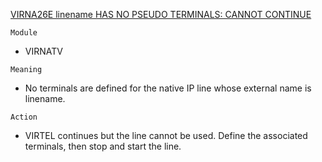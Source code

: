 [VIRNA26E linename HAS NO PSEUDO TERMINALS: CANNOT CONTINUE](https://virtel.readthedocs.io/en/latest/manuals/virtel/Virtel459MG/messages.html?highlight=VIRNA26E#VIRNA26E)

`Module`
- VIRNATV

`Meaning`
- No terminals are defined for the native IP line whose external name is linename.

`Action`
- VIRTEL continues but the line cannot be used. Define the associated terminals, then stop and start the line.
